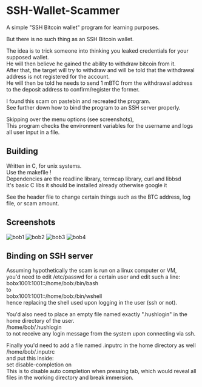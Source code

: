 # SSH-Wallet-Scammer
A simple "SSH Bitcoin wallet" program for learning purposes.

But there is no such thing as an SSH Bitcoin wallet.

The idea is to trick someone into thinking you leaked credentials for your supposed wallet.  
He will then believe he gained the ability to withdraw bitcoin from it.  
After that, the target will try to withdraw and will be told that the withdrawal address is not registered for the account.  
He will then be told he needs to send 1 mBTC from the withdrawal address to the deposit address to confirm/register the former.

I found this scam on pastebin and recreated the program.  
See further down how to bind the program to an SSH server properly.

Skipping over the menu options (see screenshots),  
This program checks the environment variables for the username and logs all user input in a file.

## Building
Written in C, for unix systems.  
Use the makefile !  
Dependencies are the readline library, termcap library, curl and libbsd  
It's basic C libs it should be installed already otherwise google it

See the header file to change certain things such as the BTC address, log file, or scam amount.

## Screenshots
![bob1](https://github.com/lopayet/SSH-Wallet-Scammer/assets/88368960/50904b59-a263-4be7-adac-99a9c564fd4e)
![bob2](https://github.com/lopayet/SSH-Wallet-Scammer/assets/88368960/24fe40c5-e63e-494b-9a32-1c486ccc82b0)
![bob3](https://github.com/lopayet/SSH-Wallet-Scammer/assets/88368960/d22a2044-d030-445f-a77c-0ca4d32a57b2)
![bob4](https://github.com/lopayet/SSH-Wallet-Scammer/assets/88368960/fad93dda-332f-4f08-8901-d4d6991020d2)

## Binding on SSH server
Assuming hypothetically the scam is run on a linux computer or VM,  
you'd need to edit /etc/passwd for a certain user and edit such a line:  
bobx1001:1001::/home/bob:/bin/bash  
to  
bobx1001:1001::/home/bob:/bin/wshell  
hence replacing the shell used upon logging in the user (ssh or not).  

You'd also need to place an empty file named exactly ".hushlogin" in the home directory of the user.  
/home/bob/.hushlogin  
to not receive any login message from the system upon connecting via ssh.  

Finally you'd need to add a file named .inputrc in the home directory as well  
/home/bob/.inputrc  
and put this inside:  
set disable-completion on  
This is to disable auto completion when pressing tab, which would reveal all files in the working directory and break immersion.
